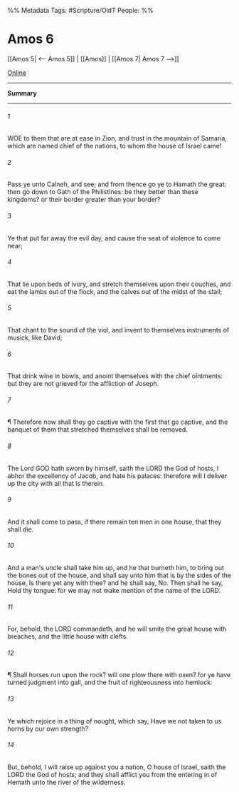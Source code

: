 

%% Metadata
Tags: #Scripture/OldT
People: 
%%
# Amos 6
[[Amos 5| <-- Amos 5]] | [[Amos]] | [[Amos 7| Amos 7 -->]]

[Online](https://churchofjesuschrist.org/study/scriptures/ot/amos/6?lang=eng)

---
__Summary__



---

###### 1
WOE to them that are at ease in Zion, and trust in the mountain of Samaria, which are named chief of the nations, to whom the house of Israel came!
###### 2
Pass ye unto Calneh, and see; and from thence go ye to Hamath the great: then go down to Gath of the Philistines: be they better than these kingdoms? or their border greater than your border?
###### 3
Ye that put far away the evil day, and cause the seat of violence to come near;
###### 4
That lie upon beds of ivory, and stretch themselves upon their couches, and eat the lambs out of the flock, and the calves out of the midst of the stall;
###### 5
That chant to the sound of the viol, and invent to themselves instruments of musick, like David;
###### 6
That drink wine in bowls, and anoint themselves with the chief ointments: but they are not grieved for the affliction of Joseph.
###### 7
¶ Therefore now shall they go captive with the first that go captive, and the banquet of them that stretched themselves shall be removed.
###### 8
The Lord GOD hath sworn by himself, saith the LORD the God of hosts, I abhor the excellency of Jacob, and hate his palaces: therefore will I deliver up the city with all that is therein.
###### 9
And it shall come to pass, if there remain ten men in one house, that they shall die.
###### 10
And a man's uncle shall take him up, and he that burneth him, to bring out the bones out of the house, and shall say unto him that is by the sides of the house, Is there yet any with thee? and he shall say, No. Then shall he say, Hold thy tongue: for we may not make mention of the name of the LORD.
###### 11
For, behold, the LORD commandeth, and he will smite the great house with breaches, and the little house with clefts.
###### 12
¶ Shall horses run upon the rock? will one plow there with oxen? for ye have turned judgment into gall, and the fruit of righteousness into hemlock:
###### 13
Ye which rejoice in a thing of nought, which say, Have we not taken to us horns by our own strength?
###### 14
But, behold, I will raise up against you a nation, O house of Israel, saith the LORD the God of hosts; and they shall afflict you from the entering in of Hemath unto the river of the wilderness.



